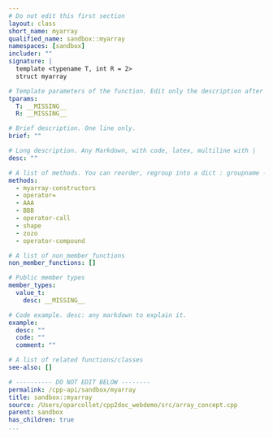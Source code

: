 ```yaml
---
# Do not edit this first section
layout: class
short_name: myarray
qualified_name: sandbox::myarray
namespaces: [sandbox]
includer: ""
signature: |
  template <typename T, int R = 2>
  struct myarray

# Template parameters of the function. Edit only the description after the :
tparams:
  T: __MISSING__
  R: __MISSING__

# Brief description. One line only.
brief: ""

# Long description. Any Markdown, with code, latex, multiline with |
desc: ""

# A list of methods. You can reorder, regroup into a dict : groupname -> list
methods:
  - myarray-constructors
  - operator=
  - AAA
  - BBB
  - operator-call
  - shape
  - zozo
  - operator-compound

# A list of non_member_functions
non_member_functions: []

# Public member types
member_types:
  value_t:
    desc: __MISSING__

# Code example. desc: any markdown to explain it.
example:
  desc: ""
  code: ""
  comment: ""

# A list of related functions/classes
see-also: []

# ---------- DO NOT EDIT BELOW --------
permalink: /cpp-api/sandbox/myarray
title: sandbox::myarray
source: /Users/oparcollet/cpp2doc_webdemo/src/array_concept.cpp
parent: sandbox
has_children: true
...
```


